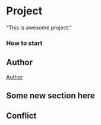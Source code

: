 ﻿# Project
“This is awesome project.”
### How to start
## Author

[Author](author.md)

## Some new section here


## Conflict

